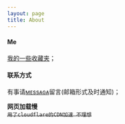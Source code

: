 ```yaml
---
layout: page
title: About
---
```

#### Me
[我的一些收藏夹](/archives/2019-04-06/1)；

#### 联系方式
有事请[ᴍᴇssᴀɢᴀ](/message)留言(邮箱形式及时通知)；

**网页加载慢**  
<del>`用了cloudflare的CDN加速 不理想`</del>

